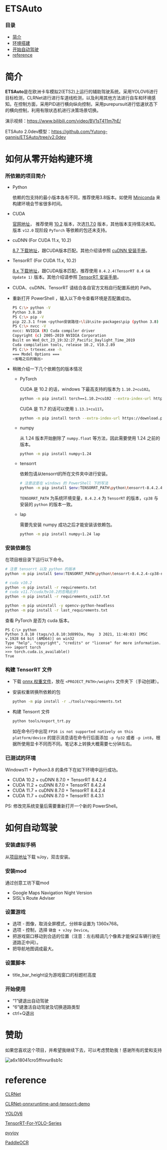# ETSAuto
### 目录
+ [简介](#简介)
+ [环境搭建](#如何从零开始构建环境)
+ [开始自动驾驶](#如何自动驾驶)
+ [reference](#reference)

# 简介
**ETSAuto**是在欧洲卡车模拟2(ETS2)上运行的辅助驾驶系统。采用YOLOV6进行目标检测，CLRNet进行进行车道线检测，以及利用其他方法进行自车和环境感知。在控制方面，采用PID进行横向纵向控制，采用purepursuit进行低速状态下的横向控制，利用有限状态机进行决策场景切换。

演示视频：https://www.bilibili.com/video/BV1sT411m7hE/

ETSAuto 2.0dev模型：https://github.com/Yutong-gannis/ETSAuto/tree/v2.0dev

# 如何从零开始构建环境

### 所依赖的项目简介

- Python

  依赖的包支持的最小版本各有不同，推荐使用3.8版本。如使用 [Miniconda](https://docs.conda.io/en/latest/miniconda.html) 来构建环境会节省很多时间。

- CUDA

  [官网地址](https://developer.nvidia.com/cuda-toolkit)， 推荐使用 [10.2](https://developer.nvidia.com/cuda-10.2-download-archive) 版本，次选[11.7.0](https://developer.nvidia.com/cuda-11-7-0-download-archive) 版本，其他版本支持情况未知。版本 `v12.0` 现阶段 `PyTorch` 等依赖的包还未支持。

- cuDNN (For CUDA 11.x, 10.2)

  [8.7 下载地址](https://developer.nvidia.com/rdp/cudnn-download)，跟CUDA版本匹配。其他介绍请参照 [cuDNN 安装手册](https://docs.nvidia.com/deeplearning/cudnn/install-guide/index.html)。

- TensorRT (For CUDA 11.x, 10.2)

  [8.x 下载地址](https://developer.nvidia.com/nvidia-tensorrt-8x-download)，跟CUDA版本匹配，推荐使用 `8.4.2.4(TensorRT 8.4 GA Update 1)` 版本。其他介绍请参照 [TensorRT 安装手册](https://docs.nvidia.com/deeplearning/tensorrt/install-guide/index.html)。

- CUDA、cuDNN、TensorRT 请结合各自官方文档自行配置系统的 Path。

- 重新打开 PowerShell ，输入以下命令查看环境是否配置成功。

    ```bash
    PS C:\> python -V
    Python 3.8.10
    PS C:\> pip -V
    pip 22.3.1 from <python安装路径>\lib\site-packages\pip (python 3.8)
    PS C:\> nvcc -V
    nvcc: NVIDIA (R) Cuda compiler driver
    Copyright (c) 2005-2019 NVIDIA Corporation
    Built on Wed_Oct_23_19:32:27_Pacific_Daylight_Time_2019
    Cuda compilation tools, release 10.2, V10.2.89
    PS C:\> trtexec.exe -h
    === Model Options ===
    <省略之后的输出>
    ```

- 稍微介绍一下几个依赖包的版本情况

    - PyTorch

        CUDA 是 10.2 的话，windows 下最高支持的版本为 `1.10.2+cu102`。

        ```bash
        python -m pip install torch==1.10.2+cu102 --extra-index-url https://download.pytorch.org/whl/cu102
        ```

        CUDA 是 11.7 的话可以使用 `1.13.1+cu117`。

        ```bash
        python -m pip install torch --extra-index-url https://download.pytorch.org/whl/cu117
        ```

    - numpy

        从 1.24 版本开始删除了 `numpy.float` 等方法，因此需要使用 1.24 之前的版本。

        ```bash
        python -m pip install numpy<1.24
        ```

    - tensorrt

        依赖包请从tensorrt的所在文件夹中进行安装。

        ```bash
        # 注意这是在 windows 的 PowerShell 下的写法
        python -m pip install $env:TENSORRT_PATH\python\tensorrt-8.4.2.4-cp38-none-win_amd64.whl
        ```

        `TENSORRT_PATH` 为系统环境变量，`8.4.2.4` 为 `TensorRT` 的版本，`cp38` 与 安装的 `python` 的版本一致。

    - lap

        需要先安装 numpy 成功之后才能安装该依赖包。

        ```bash
        python -m pip install numpy<1.24 lap
        ```

### 安装依赖包

在项目根目录下运行以下命令。

```bash
# 注意 tensorrt 以及 python 的版本
python -m pip install $env:TENSORRT_PATH\python\tensorrt-8.4.2.4-cp38-none-win_amd64.whl

# cuda v10.2
python -m pip install -r requirements.txt
# cuda v11.7(cuda为v10.2的忽略此步)
python -m pip install -r requirements_cu117.txt

python -m pip uninstall -y opencv-python-headless
python -m pip install -r last_requirements.txt
```

查看 PyTorch 是否为 cuda 版本。

```
PS C:\> python
Python 3.8.10 (tags/v3.8.10:3d8993a, May  3 2021, 11:48:03) [MSC v.1928 64 bit (AMD64)] on win32
Type "help", "copyright", "credits" or "license" for more information.
>>> import torch
>>> torch.cuda.is_available()
True
```

### 构建 TensorRT 文件

- 下载 [onnx 权重文件](https://github.com/Yutong-gannis/Self-driving-Truck-in-Euro-Truck-Simulator2/releases)，放在 `<PROJECT_PATH>/weights` 文件夹下（手动创建）。

- 安装权重转换所依赖的包

    ```bash
    python -m pip install -r ./tools/requirements.txt
    ```

- 构建 Tensorrt 文件

    ```bash
    python tools/export_trt.py
    ```

    如在命令行中出现 `FP16 is not supported natively on this platform/device` 的提示消息请在命令行后面添加 `-p fp32` 或者 `-p int8`，根据所使用显卡不同而不同。笔记本上转换大概需要七分钟左右。


### 已测试的环境

Windows11 + Python3.8 的条件下在如下环境中运行成功。

- CUDA 10.2 + cuDNN 8.7.0 + TensorRT 8.4.2.4
- CUDA 11.2 + cuDNN 8.7.0 + TensorRT 8.4.2.4
- CUDA 11.7 + cuDNN 8.7.0 + TensorRT 8.4.2.4
- CUDA 11.7 + cuDNN 8.7.0 + TensorRT 8.4.3.1

PS: 修改完系统变量后需要重新打开一个新的 PowerShell。

# 如何自动驾驶

### 安装虚拟手柄

从[项目地址](https://sourceforge.net/projects/vjoystick/)下载 vJoy，双击安装。

### 安装mod

通过创意工坊下载mod

- Google Maps Navigation Night Version
- SISL's Route Adviser

### 设置游戏

- 选项 - 图像，取消全屏模式，分辨率设置为 1360x768。
- 选项 - 控制，选择 `键盘 + vJoy Device`。
- 把游戏窗口移动到合适的位置（注意：左右精调几个像素才能保证车辆行驶在道路正中间）。
- 把导航地图调成最大。

### 设置脚本

- title_bar_height设为游戏窗口的标题栏高度

### 开始使用

- “1”键退出自动驾驶
- “6”键激活自动驾驶及切换道路类型
- ctrl+Q退出

# 赞助
如果您喜欢这个项目，并希望我继续下去，可以考虑赞助我！感谢所有的爱和支持

![a6x18041cro5ffnvur8sb1c](https://github.com/Yutong-gannis/ETSAuto/assets/69740611/11d36472-3cfa-42bc-b8ef-f71576f872c7)


# reference
[CLRNet](https://github.com/Turoad/CLRNet)

[CLRNet-onnxruntime-and-tensorrt-demo](https://github.com/xuanandsix/CLRNet-onnxruntime-and-tensorrt-demo)

[YOLOV6](https://github.com/meituan/YOLOv6)

[TensorRT-For-YOLO-Series](https://github.com/Linaom1214/TensorRT-For-YOLO-Series)

[pyvjoy](https://github.com/tidzo/pyvjoy)

[PaddleOCR](https://github.com/PaddlePaddle/PaddleOCR)
